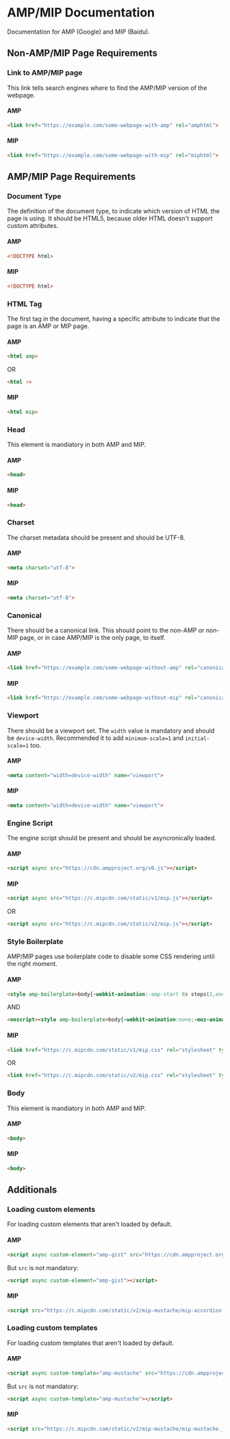 # AMP/MIP Documentation

Documentation for AMP (Google) and MIP (Baidu).

## Non-AMP/MIP Page Requirements

### Link to AMP/MIP page

This link tells search engines where to find the AMP/MIP version of the webpage.

#### AMP

```html
<link href="https://example.com/some-webpage-with-amp" rel="amphtml">
```

#### MIP

```html
<link href="https://example.com/some-webpage-with-mip" rel="miphtml">
```

## AMP/MIP Page Requirements

### Document Type

The definition of the document type, to indicate which version of HTML the page is using. It should be HTML5, because older HTML doesn't support custom attributes.

#### AMP

```html
<!DOCTYPE html>
```

#### MIP

```html
<!DOCTYPE html>
```

### HTML Tag

The first tag in the document, having a specific attribute to indicate that the page is an AMP or MIP page.

#### AMP

```html
<html amp>
```

OR

```html
<html ⚡>
```

#### MIP

```html
<html mip>
```

### Head

This element is mandiatory in both AMP and MIP.

#### AMP

```html
<head>
```

#### MIP

```html
<head>
```

### Charset

The charset metadata should be present and should be UTF-8.

#### AMP

```html
<meta charset="utf-8">
```

#### MIP

```html
<meta charset="utf-8">
```

### Canonical

There should be a canonical link. This should point to the non-AMP or non-MIP page, or in case AMP/MIP is the only page, to itself.

#### AMP

```html
<link href="https://example.com/some-webpage-without-amp" rel="canonical">
```

#### MIP

```html
<link href="https://example.com/some-webpage-without-mip" rel="canonical">
```

### Viewport

There should be a viewport set. The `width` value is mandatory and should be `device-width`. Recommended it to add `minimum-scale=1` and `initial-scale=1` too.

#### AMP

```html
<meta content="width=device-width" name="viewport">
```

#### MIP

```html
<meta content="width=device-width" name="viewport">
```

### Engine Script

The engine script should be present and should be asyncronically loaded.

#### AMP

```html
<script async src="https://cdn.ampproject.org/v0.js"></script>
```

#### MIP

```html
<script async src="https://c.mipcdn.com/static/v1/mip.js"></script>
```

OR

```html
<script async src="https://c.mipcdn.com/static/v2/mip.js"></script>
```

### Style Boilerplate

AMP/MIP pages use boilerplate code to disable some CSS rendering until the right moment.

#### AMP

```html
<style amp-boilerplate>body{-webkit-animation:-amp-start 8s steps(1,end) 0s 1 normal both;-moz-animation:-amp-start 8s steps(1,end) 0s 1 normal both;-ms-animation:-amp-start 8s steps(1,end) 0s 1 normal both;animation:-amp-start 8s steps(1,end) 0s 1 normal both}@-webkit-keyframes -amp-start{from{visibility:hidden}to{visibility:visible}}@-moz-keyframes -amp-start{from{visibility:hidden}to{visibility:visible}}@-ms-keyframes -amp-start{from{visibility:hidden}to{visibility:visible}}@-o-keyframes -amp-start{from{visibility:hidden}to{visibility:visible}}@keyframes -amp-start{from{visibility:hidden}to{visibility:visible}}</style>
```

AND

```html
<noscript><style amp-boilerplate>body{-webkit-animation:none;-moz-animation:none;-ms-animation:none;animation:none}</style></noscript>
```

#### MIP

```html
<link href="https://c.mipcdn.com/static/v1/mip.css" rel="stylesheet" type="text/css">
```

OR

```html
<link href="https://c.mipcdn.com/static/v2/mip.css" rel="stylesheet" type="text/css">
```

### Body

This element is mandiatory in both AMP and MIP.

#### AMP

```html
<body>
```

#### MIP

```html
<body>
```

## Additionals

### Loading custom elements

For loading custom elements that aren't loaded by default.

#### AMP

```html
<script async custom-element="amp-gist" src="https://cdn.ampproject.org/v0/amp-gist-0.1.js"></script>
```

But `src` is not mandatory:

```html
<script async custom-element="amp-gist"></script>
```

#### MIP

```html
<script src="https://c.mipcdn.com/static/v2/mip-mustache/mip-accordion.js"></script>
```

### Loading custom templates

For loading custom templates that aren't loaded by default.

#### AMP

```html
<script async custom-template="amp-mustache" src="https://cdn.ampproject.org/v0/amp-mustache-0.2.js"></script>
```

But `src` is not mandatory:

```html
<script async custom-template="amp-mustache"></script>
```

#### MIP

```html
<script src="https://c.mipcdn.com/static/v2/mip-mustache/mip-mustache.js"></script>
```
